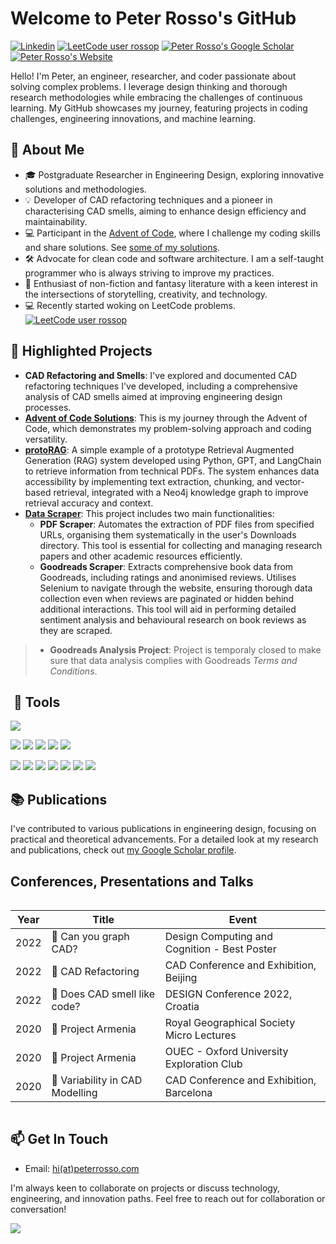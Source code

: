 # Welcome to Peter Rosso's GitHub

[![Linkedin](https://img.shields.io/badge/LinkedIn-0077B5?style=for-the-badge&logo=linkedin&logoColor=white)](https://www.linkedin.com/in/peterrosso/)
[![LeetCode user rossop](https://img.shields.io/badge/-LeetCode-FFA116?style=for-the-badge&logo=LeetCode&logoColor=black)](https://leetcode.com/rossop/)
[![Peter Rosso's Google Scholar](https://img.shields.io/badge/Google_Scholar-4285F4?style=for-the-badge&logo=google-scholar&logoColor=white)](https://scholar.google.co.uk/citations?user=eM_RGJcAAAAJ)
[![Peter Rosso's Website](https://img.shields.io/badge/website-000000?style=for-the-badge&logo=About.me&logoColor=white)](https://peterrosso.com/)
<!-- [![Peter Rosso's ORCID](https://img.shields.io/badge/orcid-A6CE39?style=for-the-badge&logo=orcid&logoColor=white)](orcid.org/0000-0002-2374-9490) -->


Hello! I'm Peter, an engineer, researcher, and coder passionate about solving complex problems. I leverage design thinking and thorough research methodologies while embracing the challenges of continuous learning. My GitHub showcases my journey, featuring projects in coding challenges, engineering innovations, and machine learning.

## 🚀 About Me

- 🎓 Postgraduate Researcher in Engineering Design, exploring innovative solutions and methodologies.
- 💡 Developer of CAD refactoring techniques and a pioneer in characterising CAD smells, aiming to enhance design efficiency and maintainability.
- 💻 Participant in the [Advent of Code](https://adventofcode.com/), where I challenge my coding skills and share solutions. See [some of my solutions](https://github.com/rossop/AdventOfCode).
- 🛠️ Advocate for clean code and software architecture. I am a self-taught programmer who is always striving to improve my practices.
- 📖 Enthusiast of non-fiction and fantasy literature with a keen interest in the intersections of storytelling, creativity, and technology.
- 💻 Recently started woking on LeetCode problems. [![LeetCode user rossop](https://img.shields.io/badge/dynamic/json?style=plastic&labelColor=black&color=%23ffa116&label=Solved&query=solved&url=https%3A%2F%2Fleetcode-badge.vercel.app%2Fapi%2Fusers%2Frossop&logo=leetcode&logoColor=yellow)](https://leetcode.com/rossop/)

## 🌟 Highlighted Projects

- **CAD Refactoring and Smells**: I've explored and documented CAD refactoring techniques I've developed, including a comprehensive analysis of CAD smells aimed at improving engineering design processes.
- **[Advent of Code Solutions](https://github.com/rossop/AdventOfCode/)**: This is my journey through the Advent of Code, which demonstrates my problem-solving approach and coding versatility.
- **[protoRAG](https://github.com/rossop/proto-rag/)**: A simple example of a prototype Retrieval Augmented Generation (RAG) system developed using Python, GPT, and LangChain to retrieve information from technical PDFs. The system enhances data accessibility by implementing text extraction, chunking, and vector-based retrieval, integrated with a Neo4j knowledge graph to improve retrieval accuracy and context.
- **[Data Scraper](https://github.com/rossop/data-scraper/)**: This project includes two main functionalities:
    - **PDF Scraper**: Automates the extraction of PDF files from specified URLs, organising them systematically in the user's Downloads directory. This tool is essential for collecting and managing research papers and other academic resources efficiently.
    - **Goodreads Scraper**: Extracts comprehensive book data from Goodreads, including ratings and anonimised reviews. Utilises Selenium to navigate through the website, ensuring thorough data collection even when reviews are paginated or hidden behind additional interactions. This tool will aid in performing detailed sentiment analysis and behavioural research on book reviews as they are scraped.
> - **Goodreads Analysis Project**: Project is temporaly closed to make sure that data analysis complies with Goodreads _Terms and Conditions_.   

##  🔨 Tools
![](https://img.shields.io/badge/Python-FFD43B?style=for-the-badge&logo=python&logoColor=)

![](https://img.shields.io/badge/Numpy-777BB4?style=for-the-badge&logo=numpy&logoColor=white)
![](https://img.shields.io/badge/Pandas-2C2D72?style=for-the-badge&logo=pandas&logoColor=white)
![](https://img.shields.io/badge/TensorFlow-FF6F00?style=for-the-badge&logo=TensorFlow&logoColor=white)
![](https://img.shields.io/badge/Keras-D00000?style=for-the-badge&logo=Keras&logoColor=white)
![](https://img.shields.io/badge/scikit_learn-F7931E?style=for-the-badge&logo=scikit-learn&logoColor=white)

![](https://img.shields.io/badge/VSCode-0078D4?style=for-the-badge&logo=visual%20studio%20code&logoColor=white)
![](https://img.shields.io/badge/GIT-E44C30?style=for-the-badge&logo=git&logoColor=white)
![](https://img.shields.io/badge/Linux-FCC624?style=for-the-badge&logo=linux&logoColor=black)
![](https://img.shields.io/badge/GNU%20Bash-4EAA25?style=for-the-badge&logo=GNU%20Bash&logoColor=white)
![](https://img.shields.io/badge/Notion-000000?style=for-the-badge&logo=notion&logoColor=white)
![](https://img.shields.io/badge/Unraid-F15A2C?style=for-the-badge&logo=unraid&logoColor=white)
![](https://img.shields.io/badge/tmux-1BB91F?style=for-the-badge&logo=tmux&logoColor=white)


## 📚 Publications

I've contributed to various publications in engineering design, focusing on practical and theoretical advancements. For a detailed look at my research and publications, check out [my Google Scholar profile](https://scholar.google.co.uk/citations?user=eM_RGJcAAAAJ).


## Conferences, Presentations and Talks
<div style="display: flex; justify-content: center;">
  <table>
    <thead>
      <tr>
        <th>Year</th>
        <th>Title</th>
        <th>Event</th>
      </tr>
    </thead>
    <tbody>
      <tr>
        <td>2022</td>
        <td>🎤 Can you graph CAD?</td>
        <td>Design Computing and Cognition - Best Poster</td>
      </tr>
      <tr>
        <td>2022</td>
        <td>🎤 CAD Refactoring</td>
        <td>CAD Conference and Exhibition, Beijing</td>
      </tr>
      <tr>
        <td>2022</td>
        <td>🎤 Does CAD smell like code?</td>
        <td>DESIGN Conference 2022, Croatia</td>
      </tr>
      <tr>
        <td>2020</td>
        <td>🎤 Project Armenia</td>
        <td>Royal Geographical Society Micro Lectures</td>
      </tr>
      <tr>
        <td>2020</td>
        <td>🎤 Project Armenia</td>
        <td>OUEC - Oxford University Exploration Club</td>
      </tr>
      <tr>
        <td>2020</td>
        <td>🎤 Variability in CAD Modelling</td>
        <td>CAD Conference and Exhibition, Barcelona</td>
      </tr>
    </tbody>
  </table>
</div>


## 📫 Get In Touch

<!-- - GitHub: [rossop](https://www.github.com/rossop) -->
- Email: [hi(at)peterrosso.com](mailto:hi(at)peterrosso.com)
<!-- - LinkedIn: [in/peterrosso](https://www.linkedin.com/in/peterrosso/)
- Website: [peterrosso.com]() -->

I'm always keen to collaborate on projects or discuss technology, engineering, and innovation paths. Feel free to reach out for collaboration or conversation!



![](https://github-readme-streak-stats.herokuapp.com/?user={rossop}&theme={dark})